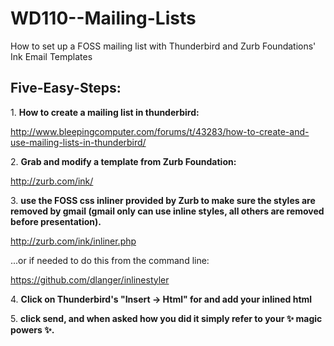 WD110--Mailing-Lists
====================

How to set up a FOSS mailing list with Thunderbird and Zurb Foundations' Ink Email Templates 

Five-Easy-Steps:
---------------

1\. **How to create a mailing list in thunderbird:**

http://www.bleepingcomputer.com/forums/t/43283/how-to-create-and-use-mailing-lists-in-thunderbird/


2\. **Grab and modify a template from Zurb Foundation:**

http://zurb.com/ink/


3\. **use the FOSS css inliner provided by Zurb to make sure the styles are removed by gmail (gmail only can use inline styles, all others are removed before presentation).**

http://zurb.com/ink/inliner.php


...or if needed to do this from the command line:

https://github.com/dlanger/inlinestyler


4\. **Click on Thunderbird's "Insert -> Html" for and add your inlined html**


5\. **click send, and when asked how you did it simply refer to your :sparkles: magic powers :sparkles:.**
